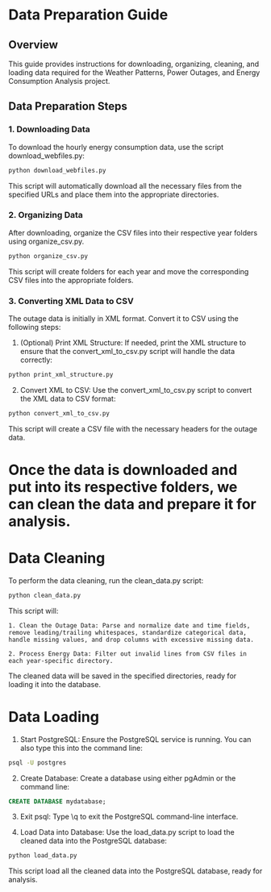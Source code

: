 # Data Preparation Guide

## Overview

This guide provides instructions for downloading, organizing, cleaning, and loading data required for the Weather Patterns, Power Outages, and Energy Consumption Analysis project.

## Data Preparation Steps

### 1. Downloading Data

To download the hourly energy consumption data, use the script download_webfiles.py:

```bash
python download_webfiles.py
```
This script will automatically download all the necessary files from the specified URLs and place them into the appropriate directories.

### 2. Organizing Data

After downloading, organize the CSV files into their respective year folders using organize_csv.py.

```bash
python organize_csv.py
```
This script will create folders for each year and move the corresponding CSV files into the appropriate folders.

### 3. Converting XML Data to CSV

The outage data is initially in XML format. Convert it to CSV using the following steps:

1. (Optional) Print XML Structure: If needed, print the XML structure to ensure that the convert_xml_to_csv.py script will handle the data correctly:

```bash
python print_xml_structure.py
```

2. Convert XML to CSV: Use the convert_xml_to_csv.py script to convert the XML data to CSV format:

```bash
python convert_xml_to_csv.py
```
This script will create a CSV file with the necessary headers for the outage data.


# Once the data is downloaded and put into its respective folders, we can clean the data and prepare it for analysis.

# Data Cleaning

To perform the data cleaning, run the clean_data.py script:

```bash
python clean_data.py
```
This script will:

    1. Clean the Outage Data: Parse and normalize date and time fields, remove leading/trailing whitespaces, standardize categorical data, handle missing values, and drop columns with excessive missing data.

    2. Process Energy Data: Filter out invalid lines from CSV files in each year-specific directory.

The cleaned data will be saved in the specified directories, ready for loading it into the database.

# Data Loading

1. Start PostgreSQL: Ensure the PostgreSQL service is running. You can also type this into the command line:

```bash
psql -U postgres

```

2. Create Database: Create a database using either pgAdmin or the command line:

```sql
CREATE DATABASE mydatabase;

```

3. Exit psql: Type \q to exit the PostgreSQL command-line interface.

4. Load Data into Database: Use the load_data.py script to load the cleaned data into the PostgreSQL database:

```bash
python load_data.py
```

This script load all the cleaned data into the PostgreSQL database, ready for analysis.























